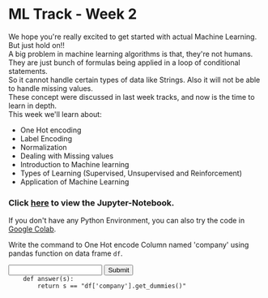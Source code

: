# ML Track - Week 2
We hope you're really excited to get started with actual Machine Learning. But just hold on!!  
A big problem in machine learning algorithms is that, they're not humans. They are just bunch of formulas being applied in a loop of conditional statements.  
So it cannot handle certain types of data like Strings. Also it will not be able to handle missing values.  
These concept were discussed in last week tracks, and now is the time to learn in depth.  
This week we'll learn about: 

- One Hot encoding
- Label Encoding
- Normalization
- Dealing with Missing values
- Introduction to Machine learning
- Types of Learning (Supervised, Unsupervised and Reinforcement)
- Application of Machine Learning

### Click [here](https://github.com/kabirnagpal/SoA-ML-14/blob/master/week%202.ipynb) to view the Jupyter-Notebook. 
If you don't have any Python Environment, you can also try the code in [Google Colab](https://colab.research.google.com/).


Write the command to One Hot encode Column named 'company' using pandas function on data frame `df`.
<form method='POST'>
  <input name='answer'>
  <input type='submit' value='Submit'>
  <code class='code_checker'>
    def answer(s):
        return s == "df['company'].get_dummies()"
  </code>
</form>
